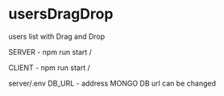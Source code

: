 # usersDragDrop
users list with Drag and Drop

SERVER - npm run start  /

CLIENT - npm run start  /

server/.env
DB_URL - address MONGO DB url can be changed
